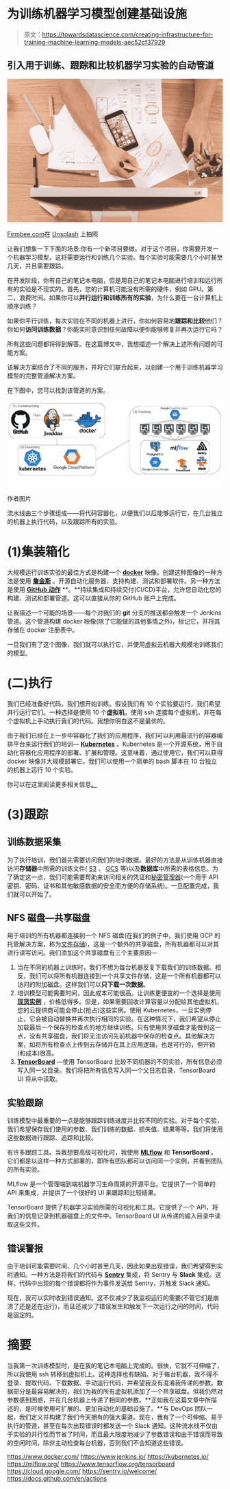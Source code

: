 # 为训练机器学习模型创建基础设施

> 原文：<https://towardsdatascience.com/creating-infrastructure-for-training-machine-learning-models-aec52cf37929>

## 引入用于训练、跟踪和比较机器学习实验的自动管道

![](img/2838be18f6eb7a0e524b2a58467b90d9.png)

[Firmbee.com](https://unsplash.com/@firmbee?utm_source=medium&utm_medium=referral)在 [Unsplash](https://unsplash.com?utm_source=medium&utm_medium=referral) 上拍照

让我们想象一下下面的场景:你有一个新项目要做。对于这个项目，你需要开发一个机器学习模型，这将需要运行和训练几个实验。每个实验可能需要几个小时甚至几天，并且需要跟踪。

在开发阶段，你有自己的笔记本电脑，但是用自己的笔记本电脑进行培训和运行所有的实验是不现实的。首先，您的计算机可能没有所需的硬件，例如 GPU。第二，浪费时间。如果你可以**并行运行和训练所有的实验**，为什么要在一台计算机上顺序训练？

如果你平行训练，每次实验在不同的机器上进行，你如何容易地**跟踪和比较**他们？你如何**访问训练数据**？你能实时意识到任何故障以便你能够修复并再次运行它吗？

所有这些问题都将得到解答。在这篇博文中，我想描述一个解决上述所有问题的可能方案。

该解决方案结合了不同的服务，并将它们联合起来，以创建一个用于训练机器学习模型的完整管道解决方案。

在下图中，您可以找到该管道的方案。

![](img/a2df8d36d84765693fce5ce3e51e0523.png)

作者图片

流水线由三个步骤组成——将代码容器化，以便我们以后能够运行它，在几台独立的机器上执行代码，以及跟踪所有的实验。

# (1)集装箱化

大规模运行训练实验的最佳方式是构建一个 [**docker**](https://www.docker.com/) 映像。创建这种图像的一种方法是使用 [**詹金斯**](https://www.jenkins.io/) 。开源自动化服务器，支持构建、测试和部署软件。另一种方法是使用 [**GitHub 动作**](https://github.com/features/actions) **。**持续集成和持续交付(CI/CD)平台，允许您自动化您的构建、测试和部署管道。这可以直接从你的 GitHub 账户上完成。

让我描述一个可能的场景——每个对我们的 **git** 分支的推送都会触发一个 Jenkins 管道。这个管道构建 docker 映像(除了它能做的其他事情之外)，标记它，并将其存储在 docker 注册表中。

一旦我们有了这个图像，我们就可以执行它，并使用虚拟云机器大规模地训练我们的模型。

# (二)执行

我们已经准备好代码，我们想开始训练。假设我们有 10 个实验要运行，我们希望并行运行它们。一种选择是使用 10 个**虚拟机**，使用 ssh 连接每个虚拟机，并在每个虚拟机上手动执行我们的代码。我想你明白这不是最优的。

由于我们已经在上一步中容器化了我们的应用程序，我们可以利用最流行的容器编排平台来运行我们的培训— [**Kubernetes**](https://kubernetes.io/) 。Kubernetes 是一个开源系统，用于自动化容器化应用程序的部署、扩展和管理。这意味着，通过使用它，我们可以获得 docker 映像并大规模部署它。我们可以使用一个简单的 bash 脚本在 10 台独立的机器上运行 10 个实验。

你可以在这里阅读更多相关信息[。](https://kubernetes.io/docs/tasks/job/automated-tasks-with-cron-jobs/)

# (3)跟踪

## 训练数据采集

为了执行培训，我们首先需要访问我们的培训数据。最好的方法是从训练机器直接访问**存储器**中所需的训练文件( [S3](https://aws.amazon.com/s3/) 、 [GCS](https://cloud.google.com/storage) 等)以及**数据库**中所需的表格信息。为了确定这一点，我们可能需要帮助来访问相关的凭证和[秘密管理器](https://cloud.google.com/secret-manager#:~:text=Secret%20Manager%20is%20a%20secure,audit%20secrets%20across%20Google%20Cloud.)(一个用于 API 密钥、密码、证书和其他敏感数据的安全而方便的存储系统)。一旦配置完成，我们就可以开始了。

## NFS 磁盘—共享磁盘

用于培训的所有机器都连接到一个 NFS 磁盘(在我们的例子中，我们使用 GCP 的托管解决方案，称为[文件存储](https://cloud.google.com/filestore))，这是一个额外的共享磁盘，所有机器都可以对其进行读写访问。我们添加这个共享磁盘有三个主要原因—

1.  当在不同的机器上训练时，我们不想为每台机器反复下载我们的训练数据。相反，我们可以将所有机器连接到一个共享文件存储，这是一个所有机器都可以访问的附加磁盘。这样我们可以**只下载一次数据**。
2.  培训模型可能需要时间，因此成本可能很高。让训练更便宜的一个选择是使用 [**现货实例**](https://cloud.google.com/spot-vms) ，价格低得多。但是，如果需要回收计算容量以分配给其他虚拟机，您的云提供商可能会停止(抢占)这些实例。使用 Kubernetes，一旦实例停止，它会被自动替换并再次执行相同的实验。在这种情况下，我们希望从停止加载最后一个保存的检查点的地方继续训练。只有使用共享磁盘才能做到这一点，没有共享磁盘，我们将无法访问先前机器中保存的检查点。其他解决方案，如将所有检查点上传到云存储并在其上应用逻辑，也是可行的，但开销(和成本)很高。
3.  [**TensorBoard**](https://www.tensorflow.org/tensorboard#:~:text=TensorBoard%20provides%20the%20visualization%20and,as%20they%20change%20over%20time) —使用 TensorBoard 比较不同机器的不同实验，所有信息必须写入同一父目录。我们将把所有信息写入同一个父日志目录，TensorBoard UI 将从中读取。

## 实验跟踪

训练模型中最重要的一点是能够跟踪训练进度并比较不同的实验。对于每个实验，我们希望保存我们使用的参数、我们训练的数据、损失值、结果等等。我们将使用这些数据进行跟踪、追踪和比较。

有许多跟踪工具。当我想要高级可视化时，我使用 [**MLflow**](https://mlflow.org/) 和 **TensorBoard** 。它们都是以这样一种方式部署的，即所有团队都可以访问同一个实例，并看到团队的所有实验。

MLflow 是一个管理端到端机器学习生命周期的开源平台。它提供了一个简单的 API 来集成，并提供了一个很好的 UI 来跟踪和比较结果。

TensorBoard 提供了机器学习实验所需的可视化和工具。它提供了一个 API，将我们的信息记录到机器磁盘上的文件中。TensorBoard UI 从传递的输入目录中读取这些文件。

## 错误警报

由于培训可能需要时间、几个小时甚至几天，因此如果出现错误，我们希望得到实时通知。一种方法是将我们的代码与 [**Sentry**](https://sentry.io/welcome/) 集成，将 Sentry 与 **Slack** 集成。这样，代码中出现的每个错误都将作为事件发送给 Sentry，并触发 Slack 通知。

现在，我可以实时收到错误通知。这不仅减少了我监视运行的需要(不管它们是崩溃了还是还在运行)，而且还减少了错误发生和触发下一次运行之间的时间，代码是固定的。

# 摘要

当我第一次训练模型时，是在我的笔记本电脑上完成的。很快，它就不可伸缩了，所以我使用 ssh 转移到虚拟机上。这种选择也有缺陷。对于每台机器，我不得不登录、提取代码、下载数据、手动运行代码，并希望我没有混淆我传递的参数。数据部分是最容易解决的，我们为我的所有虚拟机添加了一个共享磁盘。但我仍然对参数感到困惑，并在几台机器上传递了相同的参数。**正如我在这篇文章中所描述的，是时候使用可扩展的、更加自动化的基础设施了。**与 DevOps 团队一起，我们定义并构建了我们今天拥有的强大渠道。现在，我有了一个可伸缩、易于执行的管道，甚至在每次出现错误时都发送一个 Slack 通知。这种流水线不仅由于实验的并行性而节省了时间，而且最大限度地减少了参数错误和由于错误而导致的空闲时间，除非主动检查每台机器，否则我们不会知道这些错误。

<https://www.docker.com/>  <https://www.jenkins.io/>  <https://kubernetes.io/>  <https://mlflow.org/>  <https://www.tensorflow.org/tensorboard>  <https://cloud.google.com/>  <https://sentry.io/welcome/>  <https://docs.github.com/en/actions> 